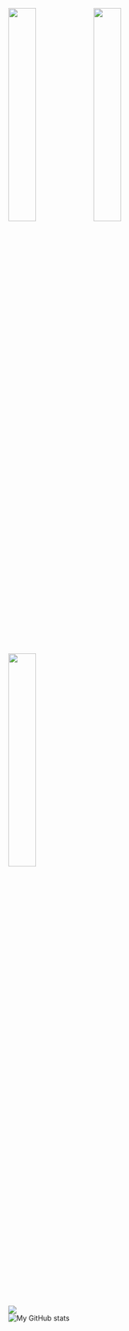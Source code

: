 <a href="https://www.buymeacoffee.com/ayshptk" target="_blank"><img src="https://media.giphy.com/media/Vuw9m5wXviFIQ/source.gif" width="33%" height="auto" /></a>
<a href="https://www.buymeacoffee.com/ayshptk" target="_blank"><img src="https://media.giphy.com/media/Vuw9m5wXviFIQ/source.gif" width="33%" height="auto" /></a>
<a href="https://www.buymeacoffee.com/ayshptk" target="_blank"><img src="https://media.giphy.com/media/Vuw9m5wXviFIQ/source.gif" width="33%" height="auto" /></a>

<img src="https://github-readme-stats.vercel.app/api/top-langs/?username=ayshptk&hide=java,html&title_color=ffffff&text_color=c9cacc&icon_color=2bbc8a&bg_color=1d1f21"></img><br>
![My GitHub stats](https://github-readme-stats.vercel.app/api?username=ayshptk&show_icons=truecount_private=true&theme=radical)


